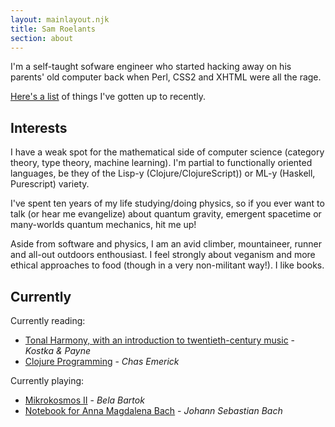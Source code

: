 ```yaml
---
layout: mainlayout.njk
title: Sam Roelants
section: about
---
```


I'm a self-taught sofware engineer who started hacking away on his parents' old
computer back when Perl, CSS2 and XHTML were all the rage.

[Here's a list](https://www.samroelants.com/projects) of things I've gotten 
up to recently.

## Interests
I have a weak spot for the mathematical side of computer science
(category theory, type theory, machine learning). 
I'm partial to functionally oriented languages, be they of the Lisp-y 
(Clojure/ClojureScript)) or ML-y (Haskell, Purescript) variety.

I've spent ten years of my life studying/doing physics, so if you ever want to talk 
(or hear me evangelize) about quantum gravity, emergent spacetime or many-worlds
quantum mechanics, hit me up!

Aside from software and physics, I am an avid climber, mountaineer, runner
and all-out outdoors enthousiast. I feel strongly about veganism and 
more ethical approaches to food (though in a very non-militant way!).
I like books. 

## Currently
Currently reading:
- [Tonal Harmony, with an introduction to twentieth-century music](https://www.goodreads.com/book/show/168322.Tonal_Harmony_with_an_Introduction_to_Twentieth_Century_Music?from_search=true) - *Kostka
    & Payne*
- [Clojure Programming](https://www.goodreads.com/book/show/10883803-clojure-programming?from_search=true) - *Chas Emerick*

Currently playing:
- [Mikrokosmos II](https://www.youtube.com/watch?v=K44mcMjH2GE) - *Bela Bartok*
- [Notebook for Anna Magdalena Bach](https://www.youtube.com/watch?v=K44mcMjH2GE) - *Johann Sebastian Bach*


<!--
<p>

  <a href="https://www.samroelants.com/projects" of things I've gotten 
  up to recently.
</p>
  <section id="interests">
    <h2>Interests</h2>
    <p>
      I have a weak spot for the mathematical side of computer science
      (category theory, type theory). I'm partial to functionally oriented 
      languages, be they of the Lisp-y (Clojure(Script)) or ML-y (Haskell,
      Purescript) variety.
    </p>
    <p>
      Aside from software, I am an avid climber, mountaineer, runner
      and all-out outdoors enthousiast. I feel strongly about veganism and 
      more ethical approaches to food (though in a very non-militant way!). 
      I like books. 
    </p>

    If I had three wishes, I would wish for:
    <ol>
      <li> Enough money to stay enrolled at my alma mater for life and spend my
        life studying.</li>
      <li> The ability to play the <a href="https://www.youtube.com/watch?v=3QH8MstNkKg" target="_blank">Chopin Ballades</a>. Currently working my way 
        through the <a href="https://www.youtube.com/watch?v=FRyE7kN0rlk">Anna-Magdalena Bach Notebook</a>. But someday...</li>
      <li>World peace, of course.</li>
    </ol>
  </section>
-->

